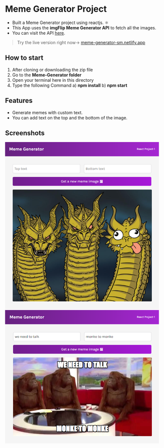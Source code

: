 
# Meme Generator Project


- Built a Meme Generator project using reactjs. ⚛️
- This App uses the **imgFlip Meme Generator API** to fetch all the images.
- You can visit the API [here](https://imgflip.com/api).

> Try the live version right now-> [meme-generator-sm.netlify.app](https://meme-generator-sm.netlify.app)

## How to start

1. After cloning or downloading the zip file
2. Go to the **Meme-Generator folder**
3. Open your terminal here in this directory
4. Type the following Command
    a) **npm install**
    b) **npm start**

## Features

- Generate memes with custom text.
- You can add text on the top and the bottom of the image.

## Screenshots

![screenshot](https://github.com/Shourya1112/Meme-Generator/blob/3644e91adcaf6fa7122e5d7639aa5a1646ea1079/Screenshot%20(181).png?raw=true)
![screenshot](https://github.com/Shourya1112/Meme-Generator/blob/3644e91adcaf6fa7122e5d7639aa5a1646ea1079/Screenshot%20(180).png?raw=true)




